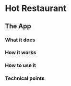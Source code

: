 # Hot Restaurant

## The App

### What it does

### How it works

### How to use it

### Technical points

